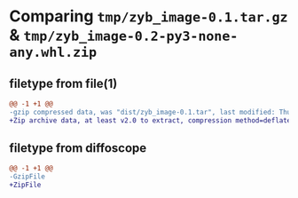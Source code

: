 # Comparing `tmp/zyb_image-0.1.tar.gz` & `tmp/zyb_image-0.2-py3-none-any.whl.zip`

## filetype from file(1)

```diff
@@ -1 +1 @@
-gzip compressed data, was "dist/zyb_image-0.1.tar", last modified: Thu Dec 14 07:45:36 2023, max compression
+Zip archive data, at least v2.0 to extract, compression method=deflate
```

## filetype from diffoscope

```diff
@@ -1 +1 @@
-GzipFile
+ZipFile
```

